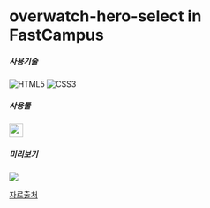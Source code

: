 # overwatch-hero-select in FastCampus

<H5>사용기술</H5>

![HTML5](https://img.shields.io/badge/html5-%23E34F26.svg?style=for-the-badge&logo=html5&logoColor=white) ![CSS3](https://img.shields.io/badge/css3-%231572B6.svg?style=for-the-badge&logo=css3&logoColor=white)

<H5>사용툴</H5>
 <img style="height: 25px;" src="https://img.shields.io/badge/Visual Studio Code-007ACC?style=flat&logo=Visual Studio Code&logoColor=white"/>

<H5>미리보기</H5>
<img src="https://user-images.githubusercontent.com/81173010/204531759-390dac8f-aca6-4969-a8cd-87bcee3a1013.png">

<a href="https://github.com/ParkYoungWoong/overwatch-hero-selector-vanilla">자료출처</a>
